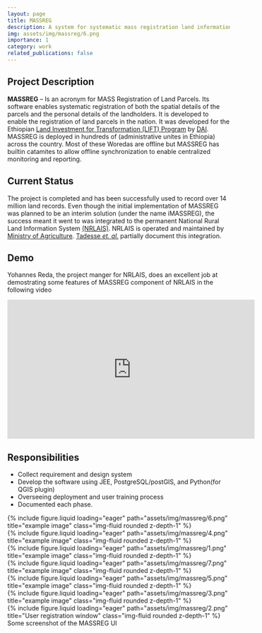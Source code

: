 ```yaml
---
layout: page
title: MASSREG
description: A system for systematic mass registration land information
img: assets/img/massreg/6.png
importance: 1
category: work
related_publications: false
---
```

## Project Description

__MASSREG__ – Is an acronym for MASS Registration of Land Parcels. Its software enables systematic registration of both the spatial details of the parcels and the personal details of the landholders. It is developed to enable the registration of land parcels in the nation. It was developed for the Ethiopian [Land Investment for Transformation (LIFT) Program](https://www.dai.com/our-work/projects/ethiopia-land-investment-transformation-lift) by [DAI](https://www.dai.com). MASSREG is deployed in hundreds of (administrative unites in Ethiopia) across the country. Most of these Woredas are offline but MASSREG has builtin catamites to allow offline synchronization to enable centralized monitoring and reporting. 

## Current Status

The project is completed and has been successfully used to record over 14 million land records. Even though the initial implementation of MASSREG was planned to be an interim solution (under the name iMASSREG), the success meant it went to was integrated to the permanent National Rural Land Information System [(NRLAIS)](https://www.hansaluftbild.de/fileadmin/Dateien/PDF/Veroeffentlichungen/WorldBankConference2019_LandAdministrationEthiopia.pdf). NRLAIS is operated and maintained by [Ministry of Agriculture](http://moa.gov.et/). [Tadesse _et._ _al._](https://archive.uneca.org/sites/default/files/uploaded-documents/CLPA/2019/Papers/Data-spatial-information-systems/nrlais_camis_integration_alpc_conference_2019.pdf) partially document this integration.

## Demo
Yohannes Reda, the project manger for NRLAIS, does an excellent job at demostrating some features of MASSREG component of NRLAIS in the following video 
<iframe width="560" height="315" src="https://www.youtube.com/embed/iGX8l2B31gE?si=Y9qTqP9XaHCLnLGp" title="YouTube video player" frameborder="0" allow="accelerometer; autoplay; clipboard-write; encrypted-media; gyroscope; picture-in-picture; web-share" referrerpolicy="strict-origin-when-cross-origin" allowfullscreen></iframe>

## Responsibilities

- Collect requirement and design system
- Develop the software using JEE, PostgreSQL/postGIS, and Python(for QGIS plugin)
- Overseeing deployment and user training process
- Documented each phase.

<div class="row">
    <div class="col-sm mt-3 mt-md-0">
        {% include figure.liquid loading="eager" path="assets/img/massreg/6.png" title="example image" class="img-fluid rounded z-depth-1" %}
    </div>
    <div class="col-sm mt-3 mt-md-0">
        <div class="row">
            {% include figure.liquid loading="eager" path="assets/img/massreg/4.png" title="example image" class="img-fluid rounded z-depth-1" %}
        </div>
        <div class="row">
            {% include figure.liquid loading="eager" path="assets/img/massreg/1.png" title="example image" class="img-fluid rounded z-depth-1" %}
        </div>
    </div>
</div>
<div class="row">
    <div class="col-sm mt-3 mt-md-0">
        <div class="row">
            {% include figure.liquid loading="eager" path="assets/img/massreg/7.png" title="example image" class="img-fluid rounded z-depth-1" %}
        </div>
        <div class="row">
            {% include figure.liquid loading="eager" path="assets/img/massreg/5.png" title="example image" class="img-fluid rounded z-depth-1" %}
        </div>
        <div class="row">
            {% include figure.liquid loading="eager" path="assets/img/massreg/3.png" title="example image" class="img-fluid rounded z-depth-1" %}
        </div>
    </div>
    <div class="col-sm mt-3 mt-md-0">
        {% include figure.liquid loading="eager" path="assets/img/massreg/2.png" title="User registration window" class="img-fluid rounded z-depth-1" %}
    </div>
</div>
<div class="caption">
    Some screenshot of the MASSREG UI
</div>